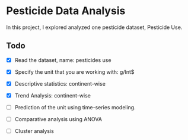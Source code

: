 # Pesticide Data Analysis

In this project, I explored analyzed one pesticide dataset, Pesticide Use.

## Todo

- [x] Read the dataset, name: pesticides use
- [x] Specify the unit that you are working with: g/Int$
- [X] Descriptive statistics: continent-wise
- [X] Trend Analysis: continent-wise
- [ ] Prediction of the unit using time-series modeling.
- [ ] Comparative analysis using ANOVA
- [ ] Cluster analysis

